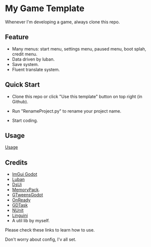 # My Game Template

Whenever I'm developing a game, always clone this repo.

## Feature

- Many menus: start menu, settings menu, paused menu, boot splah, credit menu.
- Data driven by luban.
- Save system.
- Fluent translate system.

## Quick Start

- Clone this repo or click "Use this template" button on top right (in Github).

- Run "RenameProject.py" to rename your project name.

- Start coding.

## Usage

[Usage](Doc/Usage.md)

## Credits

- [ImGui Godot](https://github.com/pkdawson/imgui-godot)
- [Luban](https://github.com/focus-creative-games/luban)
- [DsUi](https://github.com/xlljc/Ds_Ui)
- [MemoryPack](https://github.com/Cysharp/MemoryPack).
- [GTweensGodot](https://github.com/Guillemsc/GTweensGodot)
- [OnReady](https://github.com/The0ld/cs_onready_plugin)
- [GDTask](https://github.com/Delsin-Yu/GDTask.Nuget)
- [NUnit](https://github.com/nunit/nunit)
- [Linguini](https://github.com/Ygg01/Linguini)
- A util lib by myself.

Please check these links to learn how to use.

Don't worry about config, I'v all set.
